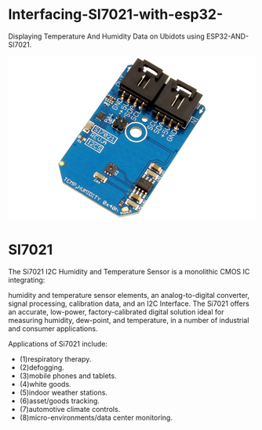 # Interfacing-SI7021-with-esp32-
Displaying Temperature And Humidity Data on Ubidots  using  ESP32-AND-SI7021.

![alt tag](https://github.com/mjScientech/ESP32-AND-SI7021/blob/master/SI7021_I2CS_A_1.png)
# SI7021
The Si7021 I2C Humidity and Temperature Sensor is a monolithic CMOS IC integrating:

humidity and temperature sensor elements,
an analog-to-digital converter,
signal processing,
calibration data, and
an I2C Interface.
The Si7021 offers an accurate, low-power, factory-calibrated digital solution ideal for measuring humidity, dew-point, and temperature, in a number of industrial and consumer applications.

Applications of Si7021 include:
- (1)respiratory therapy.
- (2)defogging.
- (3)mobile phones and tablets.
- (4)white goods.
- (5)indoor weather stations.
- (6)asset/goods tracking.
- (7)automotive climate controls. 
- (8)micro-environments/data center monitoring.

